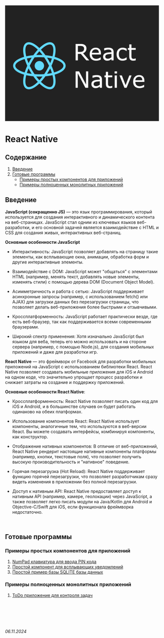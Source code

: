 ![ReactNative](../assets/ReactNative-logo.jpeg)

# **React Native**

## Содержание

1. [Введение](./README.md#введение)
2. [Готовые программы](./README.md#готовые-программы)
   - [Примеры простых компонентов для приложений](./README.md#примеры-простых-компонентов-для-приложений)
   - [Примеры полноценных монолитных приложений](./README.md#примеры-полноценных-монолитных-приложений)

## Введение

**JavaScript (сокращенно JS)** — это язык программирования, который используется для создания интерактивного и динамического контента на веб-страницах. JavaScript стал одним из ключевых языков веб-разработки, и его основной задачей является взаимодействие с HTML и CSS для создания живых, интерактивных веб-страниц.

**Основные особенности JavaScript**
- Интерактивность: JavaScript позволяет добавлять на страницу такие элементы, как всплывающие окна, анимации, обработка форм и другие интерактивные элементы.
  
- Взаимодействие с DOM: JavaScript может "общаться" с элементами HTML (например, менять текст, добавлять новые элементы, изменять стили) с помощью дерева DOM (Document Object Model).
  
- Асимметричность и работа с сетью: JavaScript поддерживает асинхронные запросы (например, с использованием fetch() или AJAX) для загрузки данных без перезагрузки страницы, что позволяет делать веб-приложения более быстрыми и отзывчивыми.
  
- Кроссплатформенность: JavaScript работает практически везде, где есть веб-браузер, так как поддерживается всеми современными браузерами.
  
- Широкий спектр применения: Хотя изначально JavaScript был языком для веба, теперь его можно использовать и на стороне сервера (например, с помощью Node.js), для создания мобильных приложений и даже для разработки игр.

**React Native** — это фреймворк от Facebook для разработки мобильных приложений на JavaScript с использованием библиотеки React. React Native позволяет создавать мобильные приложения для iOS и Android на одном коде, что значительно упрощает процесс разработки и снижает затраты на создание и поддержку приложений.

**Основные особенности React Native**:

- Кроссплатформенность: React Native позволяет писать один код для iOS и Android, и в большинстве случаев он будет работать одинаково на обеих платформах.

- Использование компонентов React: React Native использует компоненты, аналогичные тем, что используются в веб-версии React. Вы можете создавать интерфейсы, комбинируя компоненты, как конструктор.

- Отображение нативных компонентов: В отличие от веб-приложений, React Native рендерит настоящие нативные компоненты платформы (например, кнопки, текстовые поля), что позволяет получить высокую производительность и "нативное" поведение.

- Горячая перезагрузка (Hot Reload): React Native поддерживает функцию горячей перезагрузки, что позволяет разработчикам сразу видеть изменения в приложении без полной перезагрузки.

- Доступ к нативным API: React Native предоставляет доступ к нативным API (например, камере, геолокации) через JavaScript, а также позволяет легко писать модули на Java/Kotlin для Android и Objective-C/Swift для iOS, если функционала фреймворка недостаточно.

<br>

## Готовые программы

### Примеры простых компонентов для приложений

1. [NumPad клавиатура для ввода PIN кода](./keyBoard.md)
2. [Простой компонент для всплывающих уведомлений](./showAlertNotification.md)
3. [Простой пример базы SQLITE базы данных](./simpleDatabase.md)

### Примеры полноценных монолитных приложений

1. [ToDo приложение для контроля задач](./ToDoApp.md)

<br><br>
<br><br>

###### 06.11.2024